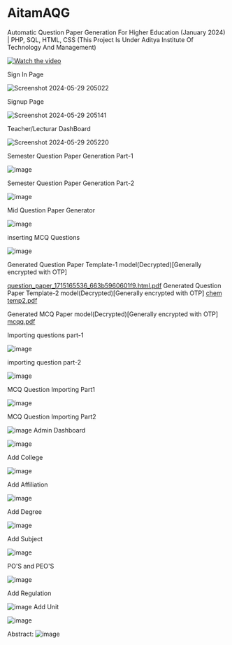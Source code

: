 # AitamAQG
Automatic Question Paper Generation For Higher Education (January 2024) | PHP, SQL, HTML, CSS
(This Project Is Under Aditya Institute Of Technology And Management)

[![Watch the video](https://github.com/user-attachments/assets/7e60c8d4-a5ab-47e0-bae5-58e7700fbf90)](https://www.youtube.com/watch?v=O9s2bCbESxY)



Sign In Page


![Screenshot 2024-05-29 205022](https://github.com/arisettysaiganesh/AitamAQG/assets/86103704/d6f75602-e69a-4fe5-a90b-5327bc63ddd9)


Signup Page

![Screenshot 2024-05-29 205141](https://github.com/arisettysaiganesh/AitamAQG/assets/86103704/4e76c7f2-4fc2-4de6-b4d8-dbdfe5b601e3)


Teacher/Lecturar DashBoard

![Screenshot 2024-05-29 205220](https://github.com/arisettysaiganesh/AitamAQG/assets/86103704/5e0cdafd-34f7-45cc-91e3-a8cd89c89564)


Semester Question Paper Generation Part-1

![image](https://github.com/arisettysaiganesh/AitamAQG/assets/86103704/6f0c1e25-f578-497c-809e-3f1dc7cc573b)

Semester Question Paper Generation Part-2

![image](https://github.com/arisettysaiganesh/AitamAQG/assets/86103704/c70507e2-7ffa-4a42-b07a-b121845338b8)

Mid Question Paper Generator

![image](https://github.com/arisettysaiganesh/AitamAQG/assets/86103704/352b7cf9-81b8-40de-bf4c-7698b5ba98b7)

inserting MCQ Questions

![image](https://github.com/arisettysaiganesh/AitamAQG/assets/86103704/bf00542a-60f0-4983-8683-67f393b9fb2d)

Generated Question Paper Template-1 model(Decrypted)[Generally encrypted with OTP]

[question_paper_1715165536_663b5960601f9.html.pdf](https://github.com/arisettysaiganesh/AitamAQG/files/15486720/question_paper_1715165536_663b5960601f9.html.pdf)
Generated Question Paper Template-2 model(Decrypted)[Generally encrypted with OTP]
[chem temp2.pdf](https://github.com/arisettysaiganesh/AitamAQG/files/15486728/chem.temp2.pdf)

Generated MCQ Paper model(Decrypted)[Generally encrypted with OTP]
[mcqq.pdf](https://github.com/arisettysaiganesh/AitamAQG/files/15486748/mcqq.pdf)

Importing questions part-1

![image](https://github.com/arisettysaiganesh/AitamAQG/assets/86103704/5b7f33f4-81af-4ba7-bca1-75dae44d1f59)

importing question part-2

![image](https://github.com/arisettysaiganesh/AitamAQG/assets/86103704/e3b6dce6-23fb-4760-9a83-a708f3c81536)

MCQ Question Importing Part1

![image](https://github.com/arisettysaiganesh/AitamAQG/assets/86103704/840af9f8-8d87-4aeb-8d16-4c24c8d1e622)

MCQ Question Importing Part2

![image](https://github.com/arisettysaiganesh/AitamAQG/assets/86103704/afe2f266-509e-4e0b-958a-1615fd22362e)
Admin Dashboard

![image](https://github.com/arisettysaiganesh/AitamAQG/assets/86103704/0e3a8c83-ac0b-438d-ba35-74116906507b)

Add College

![image](https://github.com/arisettysaiganesh/AitamAQG/assets/86103704/10176a81-b93a-4dd3-97b1-bcb23294826d)

Add Affiliation

![image](https://github.com/arisettysaiganesh/AitamAQG/assets/86103704/6a9dd1cf-2de6-4ba2-9764-f601fb7c3f1e)

Add Degree

![image](https://github.com/arisettysaiganesh/AitamAQG/assets/86103704/8588dd34-78ea-4952-bad9-fdf19d059053)

Add Subject

![image](https://github.com/arisettysaiganesh/AitamAQG/assets/86103704/e388982a-9332-4ef1-8ba0-1f01ead4f1a5)

PO'S and PEO'S

![image](https://github.com/arisettysaiganesh/AitamAQG/assets/86103704/773ddc6e-1c25-4f23-865d-0e73d20ce6ae)

Add Regulation

![image](https://github.com/arisettysaiganesh/AitamAQG/assets/86103704/a7d37f13-59a1-4d9d-bf9b-aa61fc2e1a78)
Add Unit


![image](https://github.com/arisettysaiganesh/AitamAQG/assets/86103704/22d69e35-8522-4a64-b771-6a5b62871b76)


Abstract:
![image](https://github.com/arisettysaiganesh/AitamAQG/assets/86103704/f979a6dd-dd83-415d-86b7-36be5618efa4)







